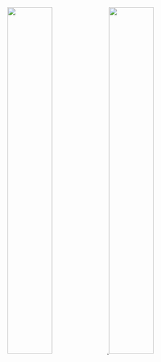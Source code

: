 <div>
  <a href="https://github.com/HugoSBahr">
  <img width="45%" src="https://github-readme-stats.vercel.app/api?username=hugosbahr&show_icons=true&theme=dracula&include_all_comitts=true&count_private=true"/>
  <img width="45%" src="https://github-readme-stats.vercel.app/api/top-langs/?username=hugosbahr&layout=compact&langs_count=16&theme=dracula"/>
</div>
